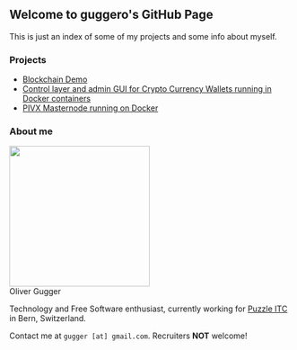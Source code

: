 ## Welcome to guggero's GitHub Page

This is just an index of some of my projects and some info about myself.

### Projects

 - [Blockchain Demo](http://gugger.guru/blockchain-demo)
 - [Control layer and admin GUI for Crypto Currency Wallets running in Docker containers](https://github.com/guggero/docker-wallet-control)
 - [PIVX Masternode running on Docker](https://github.com/guggero/docker-pivx-masternode)

### About me

<img src="https://avatars1.githubusercontent.com/u/1008879?v=4&s=460" width="250"><br/>
Oliver Gugger

Technology and Free Software enthusiast, currently working for [Puzzle ITC](http://www.puzzle.ch) in Bern, Switzerland.

Contact me at `gugger [at] gmail.com`. Recruiters **NOT** welcome!

